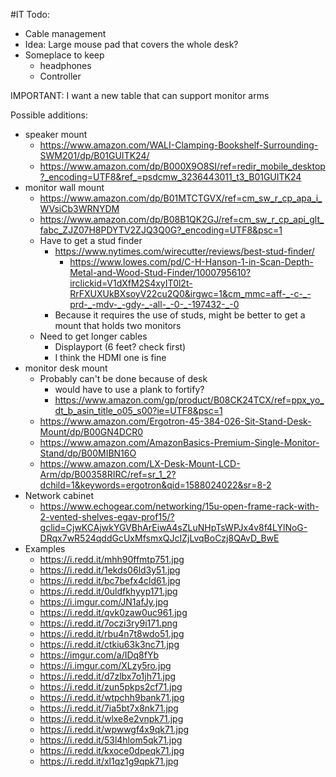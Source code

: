 #IT
Todo:

- Cable management
- Idea: Large mouse pad that covers the whole desk?
- Someplace to keep
    - headphones
    - Controller

IMPORTANT: I want a new table that can support monitor arms

Possible additions:
- speaker mount
    - https://www.amazon.com/WALI-Clamping-Bookshelf-Surrounding-SWM201/dp/B01GUITK24/
    - https://www.amazon.com/dp/B000X9O8SI/ref=redir_mobile_desktop?_encoding=UTF8&ref_=psdcmw_3236443011_t3_B01GUITK24
- monitor wall mount
    - https://www.amazon.com/dp/B01MTCTGVX/ref=cm_sw_r_cp_apa_i_WVsiCb3WRNYDM
    - https://www.amazon.com/dp/B08B1QK2GJ/ref=cm_sw_r_cp_api_glt_fabc_ZJZ07H8PDYTV2ZJQ3Q0G?_encoding=UTF8&psc=1
    - Have to get a stud finder
        - https://www.nytimes.com/wirecutter/reviews/best-stud-finder/
            - https://www.lowes.com/pd/C-H-Hanson-1-in-Scan-Depth-Metal-and-Wood-Stud-Finder/1000795610?irclickid=V1dXfM2S4xyIT0l2t-RrFXUXUkBXsoyV22cu2Q0&irgwc=1&cm_mmc=aff-_-c-_-prd-_-mdv-_-gdy-_-all-_-0-_-197432-_-0
        - Because it requires the use of studs, might be better to get a mount that holds two monitors
    - Need to get longer cables
        - Displayport (6 feet? check first)
        - I think the HDMI one is fine
- monitor desk mount
    - Probably can't be done because of desk
        - would have to use a plank to fortify?
        - https://www.amazon.com/gp/product/B08CK24TCX/ref=ppx_yo_dt_b_asin_title_o05_s00?ie=UTF8&psc=1
    - https://www.amazon.com/Ergotron-45-384-026-Sit-Stand-Desk-Mount/dp/B00GN4DCR0
    - https://www.amazon.com/AmazonBasics-Premium-Single-Monitor-Stand/dp/B00MIBN16O
    - https://www.amazon.com/LX-Desk-Mount-LCD-Arm/dp/B00358RIRC/ref=sr_1_2?dchild=1&keywords=ergotron&qid=1588024022&sr=8-2 
- Network cabinet
    - https://www.echogear.com/networking/15u-open-frame-rack-with-2-vented-shelves-egav-prof15/?gclid=CjwKCAjwkYGVBhArEiwA4sZLuNHpTsWPJx4v8f4LYlNoG-DRqx7wR524qddGcUxMfsmxQJcIZjLvqBoCzj8QAvD_BwE
- Examples
    - https://i.redd.it/mhh90ffmtp751.jpg
    - https://i.redd.it/1ekds06ld3y51.jpg
    - https://i.redd.it/bc7befx4cld61.jpg
    - https://i.redd.it/0uldfkhyyp171.jpg
    - https://i.imgur.com/JN1afJy.jpg
    - https://i.redd.it/qvk0zaw0uc961.jpg
    - https://i.redd.it/7oczi3ry9i171.png
    - https://i.redd.it/rbu4n7t8wdo51.jpg
    - https://i.redd.it/ctkiu63k3nc71.jpg
    - https://imgur.com/a/IDq8fYb
    - https://i.imgur.com/XLzy5ro.jpg
    - https://i.redd.it/d7zlbx7o1jh71.jpg
    - https://i.redd.it/zun5pkps2cf71.jpg
    - https://i.redd.it/wtpchh9bank71.jpg
    - https://i.redd.it/7ia5bt7x8nk71.jpg
    - https://i.redd.it/wlxe8e2vnpk71.jpg
    - https://i.redd.it/wpwwgf4x9qk71.jpg
    - https://i.redd.it/53l4hlom5qk71.jpg
    - https://i.redd.it/kxoce0dpeqk71.jpg
    - https://i.redd.it/xl1qz1g9qpk71.jpg
